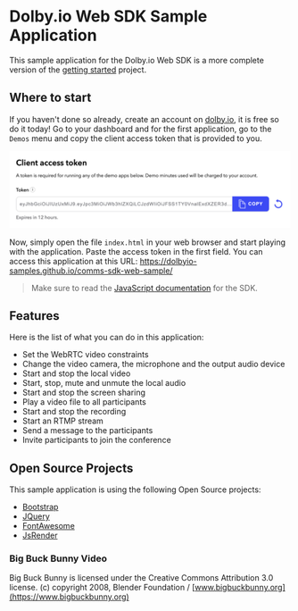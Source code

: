 # Dolby.io Web SDK Sample Application

This sample application for the Dolby.io Web SDK is a more complete version of the [getting started](https://github.com/dolbyio-samples/comms-sdk-web-getting-started) project.

## Where to start

If you haven't done so already, create an account on [dolby.io](https://dolby.io/signup), it is free so do it today! Go to your dashboard and for the first application, go to the `Demos` menu and copy the client access token that is provided to you.

![Client Access Token](images/client-access-token.png)

Now, simply open the file `index.html` in your web browser and start playing with the application. Paste the access token in the first field. You can access this application at this URL: https://dolbyio-samples.github.io/comms-sdk-web-sample/

> Make sure to read the [JavaScript documentation](https://docs.dolby.io/communications-apis/docs/js-client-sdk-voxeetsdk) for the SDK.

## Features
Here is the list of what you can do in this application:
- Set the WebRTC video constraints
- Change the video camera, the microphone and the output audio device
- Start and stop the local video
- Start, stop, mute and unmute the local audio
- Start and stop the screen sharing
- Play a video file to all participants
- Start and stop the recording
- Start an RTMP stream
- Send a message to the participants
- Invite participants to join the conference

## Open Source Projects

This sample application is using the following Open Source projects:
- [Bootstrap](https://getbootstrap.com)
- [JQuery](https://jquery.com)
- [FontAwesome](https://fontawesome.com)
- [JsRender](https://www.jsviews.com/)

### Big Buck Bunny Video

Big Buck Bunny is licensed under the Creative Commons Attribution 3.0 license.
(c) copyright 2008, Blender Foundation / [www.bigbuckbunny.org](https://www.bigbuckbunny.org)
